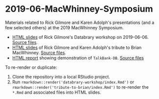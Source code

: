 # 2019-06-MacWhinney-Symposium
Materials related to Rick Gilmore and Karen Adolph's presentations (and a few selected others) at the 2019 MacWhinney Symposium.

- [HTML slides](https://gilmore-lab.github.io/2019-06-MacWhinney-Symposium/databrary-workshop) of Rick Gilmore's Databrary workshop on 2019-06-06. [Source files](https://github.com/gilmore-lab/2019-06-MacWhinney-Symposium/databrary-workshop).
- [HTML slides](https://gilmore-lab.github.io/2019-06-MacWhinney-Symposium/tribute-to-brian) of Rick Gilmore and Karen Adolph's tribute to Brian MacWhinney. [Source files](https://github.com/gilmore-lab/2019-06-MacWhinney-Symposium/tribute-to-brian).
- [HTML report](https://gilmore-lab.github.io/2019-06-MacWhinney-Symposium/TalkBankDB/) showing demonstration of `TalkBank-DB`. [Source files](https://github.com/gilmore-lab/2019-06-MacWhinney-Symposium/TalkBankDB)

To re-render or duplicate:

1. Clone the repository into a local RStudio project.
2. Run `rmarkdown::render('databrary-workshop/index.Rmd')` or `rmarkdown::render('tribute-to-brian/index.Rmd')` to re-render the `*.Rmd` and associated files into HTML slides.
